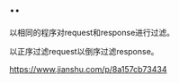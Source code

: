 # ..

以相同的程序对request和response进行过滤。

以正序过滤request以倒序过滤response。

https://www.jianshu.com/p/8a157cb73434